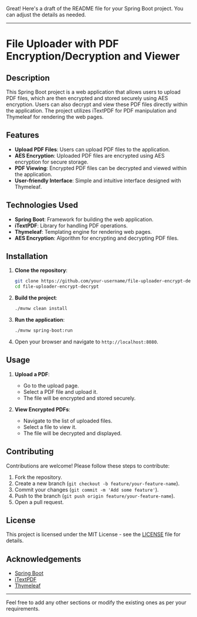Great! Here's a draft of the README file for your Spring Boot project. You can adjust the details as needed.

---

# File Uploader with PDF Encryption/Decryption and Viewer

## Description

This Spring Boot project is a web application that allows users to upload PDF files, which are then encrypted and stored securely using AES encryption. Users can also decrypt and view these PDF files directly within the application. The project utilizes iTextPDF for PDF manipulation and Thymeleaf for rendering the web pages.

## Features

- **Upload PDF Files**: Users can upload PDF files to the application.
- **AES Encryption**: Uploaded PDF files are encrypted using AES encryption for secure storage.
- **PDF Viewing**: Encrypted PDF files can be decrypted and viewed within the application.
- **User-friendly Interface**: Simple and intuitive interface designed with Thymeleaf.

## Technologies Used

- **Spring Boot**: Framework for building the web application.
- **iTextPDF**: Library for handling PDF operations.
- **Thymeleaf**: Templating engine for rendering web pages.
- **AES Encryption**: Algorithm for encrypting and decrypting PDF files.

## Installation

1. **Clone the repository**:
    ```bash
    git clone https://github.com/your-username/file-uploader-encrypt-decrypt.git
    cd file-uploader-encrypt-decrypt
    ```

2. **Build the project**:
    ```bash
    ./mvnw clean install
    ```

3. **Run the application**:
    ```bash
    ./mvnw spring-boot:run
    ```

4. Open your browser and navigate to `http://localhost:8080`.

## Usage

1. **Upload a PDF**:
   - Go to the upload page.
   - Select a PDF file and upload it.
   - The file will be encrypted and stored securely.

2. **View Encrypted PDFs**:
   - Navigate to the list of uploaded files.
   - Select a file to view it.
   - The file will be decrypted and displayed.

## Contributing

Contributions are welcome! Please follow these steps to contribute:

1. Fork the repository.
2. Create a new branch (`git checkout -b feature/your-feature-name`).
3. Commit your changes (`git commit -m 'Add some feature'`).
4. Push to the branch (`git push origin feature/your-feature-name`).
5. Open a pull request.

## License

This project is licensed under the MIT License - see the [LICENSE](LICENSE) file for details.

## Acknowledgements

- [Spring Boot](https://spring.io/projects/spring-boot)
- [iTextPDF](https://itextpdf.com/)
- [Thymeleaf](https://www.thymeleaf.org/)

---

Feel free to add any other sections or modify the existing ones as per your requirements.
